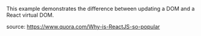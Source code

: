 This example demonstrates the difference between updating a DOM and a React virtual DOM.

source: https://www.quora.com/Why-is-ReactJS-so-popular
